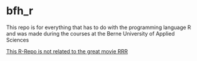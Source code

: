 # bfh_r
This repo is for everything that has to do with the programming language R and was made during the courses at the Berne University of Applied Sciences

[This R-Repo is not related to the great movie RRR](https://www.imdb.com/title/tt8178634/)

